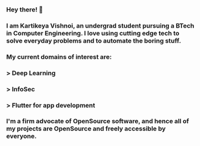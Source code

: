 ### Hey there! 👋

### I am Kartikeya Vishnoi, an undergrad student pursuing a BTech in Computer Engineering. I love using cutting edge tech to solve everyday problems and to automate the boring stuff.

### My current domains of interest are:
### > Deep Learning
### > InfoSec
### > Flutter for app development

### I'm a firm advocate of OpenSource software, and hence all of my projects are OpenSource and freely accessible by everyone.
<!--
**kv778/kv778** is a ✨ _special_ ✨ repository because its `README.md` (this file) appears on your GitHub profile.

Here are some ideas to get you started:

- 🔭 I’m currently working on ...
- 🌱 I’m currently learning ...
- 👯 I’m looking to collaborate on ...
- 🤔 I’m looking for help with ...
- 💬 Ask me about ...
- 📫 How to reach me: ...
- 😄 Pronouns: ...
- ⚡ Fun fact: ...
-->
